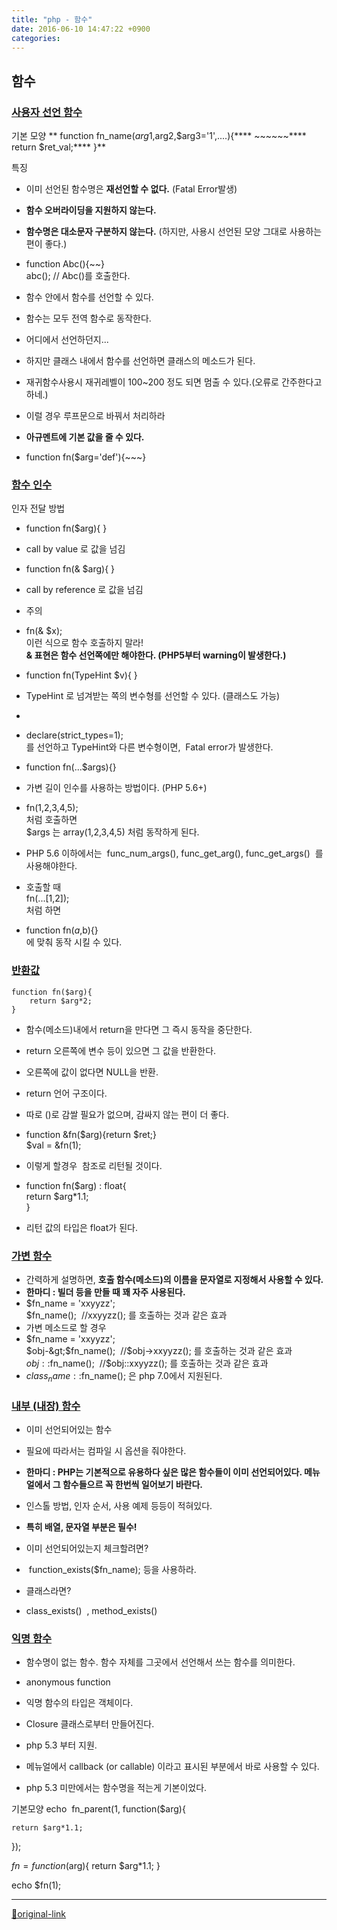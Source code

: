 ```yaml
---
title: "php - 함수"
date: 2016-06-10 14:47:22 +0900
categories: 
---
```

  

함수
--

### [사용자 선언 함수](http://php.net/manual/kr/functions.user-defined.php "가변 함수")

기본 모양
**	function fn_name($arg1,$arg2,$arg3='1',....){****		~~~~~~****		return $ret_val;****	}**  

특징
- 이미 선언된 함수명은 **재선언할 수 없다.** (Fatal Error발생)
- **함수 오버라이딩을 지원하지 않는다.**
- **함수명은 대소문자 구분하지 않는다.** (하지만, 사용시 선언된 모양 그대로 사용하는 편이 좋다.)
- function Abc(){~~}  
abc(); // Abc()를 호출한다.

- 함수 안에서 함수를 선언할 수 있다.
- 함수는 모두 전역 함수로 동작한다.
- 어디에서 선언하던지...
- 하지만 클래스 내에서 함수를 선언하면 클래스의 메소드가 된다.

- 재귀함수사용시 재귀레벨이 100~200 정도 되면 멈출 수 있다.(오류로 간주한다고하네.)
- 이럴 경우 루프문으로 바꿔서 처리하라

- **아규멘트에 기본 값을 줄 수 있다.**
- function fn($arg='def'){~~~}


  
  
### [함수 인수](http://php.net/manual/kr/functions.arguments.php "함수 인수")

인자 전달 방법
- function fn($arg){ }
- call by value 로 값을 넘김

- function fn(&amp; $arg){ }
- call by reference 로 값을 넘김
- 주의 
- fn(&amp; $x);   
이런 식으로 함수 호출하지 말라!  
**&amp; 표현은 함수 선언쪽에만 해야한다. (PHP5부터 warning이 발생한다.)**


- function fn(TypeHint $v){ }
- TypeHint 로 넘겨받는 쪽의 변수형를 선언할 수 있다. (클래스도 가능)
- 
- declare(strict_types=1);   
를 선언하고 TypeHint와 다른 변수형이면,  Fatal error가 발생한다.


- function fn(...$args){}
- 가변 길이 인수를 사용하는 방법이다. (PHP 5.6+)
- fn(1,2,3,4,5);   
처럼 호출하면  
$args 는 array(1,2,3,4,5) 처럼 동작하게 된다.
- PHP 5.6 이하에서는  func_num_args(), func_get_arg(), func_get_args()  를 사용해야한다.

- 호출할 때   
fn(...[1,2]);  
처럼 하면
- function fn($a,$b){}   
에 맞춰 동작 시킬 수 있다.


  
### [반환값](http://php.net/manual/kr/functions.returning-values.php "반환값")

	function fn($arg){
		return $arg*2;
	}
  
- 함수(메소드)내에서 return을 만다면 그 즉시 동작을 중단한다.
- return 오른쪽에 변수 등이 있으면 그 값을 반환한다.
- 오른쪽에 값이 없다면 NULL을 반환.

- return 언어 구조이다.
- 따로 ()로 감쌀 필요가 없으며, 감싸지 않는 편이 더 좋다.

- function &amp;fn($arg){return $ret;}  
$val = &amp;fn(1);
- 이렇게 할경우  참조로 리턴될 것이다.

- function fn($arg) : float{   
return $arg*1.1;  
}
- 리턴 값의 타입은 float가 된다.


### [가변 함수](http://php.net/manual/kr/functions.user-defined.phphttp://php.net/manual/kr/functions.variable-functions.php)

- 간력하게 설명하면, **호출 함수(메소드)의 이름을 문자열로 지정해서 사용할 수 있다.**
- **한마디 : 빌더 등을 만들 때 꽤 자주 사용된다.**
- $fn_name = 'xxyyzz';  
$fn_name();  //xxyyzz(); 를 호출하는 것과 같은 효과
- 가변 메소드로 할 경우
- $fn_name = 'xxyyzz';  
$obj-&gt;$fn_name();  //$obj-&gt;xxyyzz(); 를 호출하는 것과 같은 효과  
$obj::$fn_name();  //$obj::xxyyzz(); 를 호출하는 것과 같은 효과
- $class_name::$fn_name(); 은 php 7.0에서 지원된다.


  
  
### [내부 (내장) 함수](http://php.net/manual/kr/functions.internal.php "내부 (내장) 함수")

- 이미 선언되어있는 함수
- 필요에 따라서는 컴파일 시 옵션을 줘야한다.

- **한마디 : PHP는 기본적으로 유용하다 싶은 많은 함수들이 이미 선언되어있다. 메뉴얼에서 그 함수들으르 꼭 한번씩 일어보기 바란다.**  

- 인스톨 방법, 인자 순서, 사용 예제 등등이 적혀있다.
- **특히 배열, 문자열 부분은 필수!**

- 이미 선언되어있는지 체크할려면?
-  function_exists($fn_name); 등을 사용하라.
- 클래스라면?
- class_exists()  , method_exists()



  
### [익명 함수](http://php.net/manual/kr/functions.anonymous.php "익명 함수")

- 함수명이 없는 함수. 함수 자체를 그곳에서 선언해서 쓰는 함수를 의미한다.
- anonymous function

- 익명 함수의 타입은 객체이다.
- Closure 클래스로부터 만들어진다.

- php 5.3 부터 지원.
- 메뉴얼에서 callback (or callable) 이라고 표시된 부분에서 바로 사용할 수 있다.
- php 5.3 미만에서는 함수명을 적는게 기본이었다.


  

기본모양
echo  fn_parent(1, function($arg){

	return $arg*1.1;
});
  

$fn = function($arg){
	return $arg*1.1;
}

echo $fn(1);
  




***
[🔗original-link](http://www.mins01.com/mh/tech/read/1008)